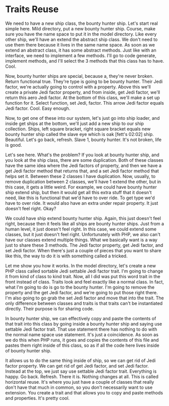 # Traits Reuse

We need to have a new ship class, the bounty hunter ship. Let's start real simple here. Mild directory, put a new bounty hunter ship. Course, make sure you have the name space to put it in the model directory. Like every other ship, we'll have an extend the abstract ship class. We don't need to use them there because it lives in the same name space. As soon as we extend an abstract class, it has some abstract methods. Just like with an interface, we need to implement a few methods. I'll go to code generate, implement methods, and I'll select the 3 methods that this class has to have. Cool.

Now, bounty hunter ships are special, because a, they're never broken. Return functional true. They're type is going to be bounty hunter. Their Jedi factor, we're actually going to control with a property. Above this we'll create a private Jedi factor property, and from inside, get Jedi factor, we'll return this aero Jedi factor. At the bottom of this class, we'll make a set up function for it. Select function, set Jedi, factor. This arrow Jedi factor equals Jedi factor. Cool. Easy enough.

Now, to get one of these into our system, let's just go into ship loader, and inside get ships at the bottom, we'll just add a new ship to our ship collection. Ships, left square bracket, right square bracket equals new bounty hunter ship called the slave eye which is oak [fett's 02:02] ship. Beautiful. Let's go back, refresh. Slave 1, bounty hunter. It's not broken, life is good.

Let's see here. What's the problem? If you look at bounty hunter ship, and you look at the ship class, there are some duplication. Both of these classes have the same idea where the Jedi factors of property, and then we have a get Jedi factor method that returns that, and a set Jedi factor method that helps set it. Between these 2 classes I have duplication. Now, usually, to remove duplication between 2 classes, we'll have 1 extend the other, but in this case, it gets a little weird. For example, we could have bounty hunter ship extend ship, but then it would get all this extra stuff that it doesn't need, like this is functional that we'd have to over ride. To get type we'd have to over ride. It would also have an extra under repair property. It just doesn't feel right. Okay?

We could have ship extend bounty hunter ship. Again, this just doesn't feel right, because then it feels like all ships are bounty hunter ships. Just from a human level, it just doesn't feel right. In this case, we could extend some classes, but it just doesn't feel right. Unfortunately with PHP, we also can't have our classes extend multiple things. What we basically want is a way just to share these 3 methods. The Jedi factor property, get Jedi factor, and set Jedi factor. When there's just a couple of pieces that you want to share like this, the way to do it is with something called a tricked.

Let me show you how it works. In the model directory, let's create a new PHP class called sortable Jedi settable Jedi factor trait. I'm going to change it from kind of class to kind trait. Now, all I did was put this word trait in the front instead of class. Traits look and feel exactly like a normal class. In fact, what I'm going to do is go to the bounty hunter. I'm going to remove the property and the get Jedi factor, and we're going to put those right there. I'm also going to go grab the set Jedi factor and move that into the trait. The only difference between classes and traits is that traits can't be instantiated directly. Their purpose is for sharing code.

In bounty hunter ship, we can effectively copy and paste the contents of that trait into this class by going inside a bounty hunter ship and saying use settable Jedi factor trait. That use statement there has nothing to do with the normal name space use statement. It's just a coincidence. As soon as we do this when PHP runs, it goes and copies the contents of this file and pastes them right inside of this class, so as if all the code here lives inside of bounty hunter ship.

It allows us to do the same thing inside of ship, so we can get rid of Jedi factor property. We can get rid of get Jedi factor, and set Jedi factor. Instead at the top, we just say use settable Jedi factor trait. Everything is happy. Go back. Refresh. There it is. Nothing changes at all. This is called horizontal reuse. It's where you just have a couple of classes that really don't have that much in common, so you don't necessarily want to use extension. You create a trait and that allows you to copy and paste methods and properties. It's pretty cool.

